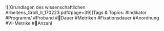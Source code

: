 
![[Grundlagen des wissenschaftlichen Arbeitens_Groß_II_170223.pdf#page=39]]Tags & Topics:
   #Indikator
   #Programm/
   #Proband
   #Dauer
   #Metriken
   #Fixationsdauer
   #Anordnung
   #VI-Metrike
   #Anzahl